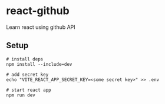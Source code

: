 # react-github

Learn react using github API

## Setup

```
# install deps
npm install --include=dev

# add secret key
echo "VITE_REACT_APP_SECRET_KEY=<some secret key>" >> .env

# start react app
npm run dev
```
